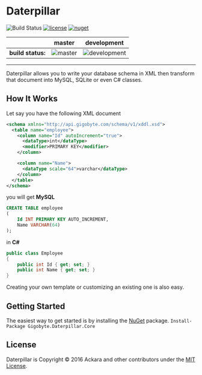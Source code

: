 # Daterpillar

![Build Status](https://acklann.visualstudio.com/_apis/public/build/definitions/3f4e6949-e21e-4b02-a69d-067a400f0377/18/badge)
[![license](https://img.shields.io/github/license/mashape/apistatus.svg?maxAge=2592000?style=flat-square)](https://github.com/Ackara/Daterpillar/blob/master/LICENSE) [![nuget](https://img.shields.io/nuget/v/Acklann.Daterpillar.svg?maxAge=2592000?style=flat-square)](https://www.nuget.org/packages/Acklann.Daterpillar)

|            |**master**|**development**|
|------------|----------|---------------|
|**build status:**|![master](https://acklann.visualstudio.com/_apis/public/build/definitions/3f4e6949-e21e-4b02-a69d-067a400f0377/9/badge)|![development](https://acklann.visualstudio.com/_apis/public/build/definitions/3f4e6949-e21e-4b02-a69d-067a400f0377/3/badge)|

----------

Daterpillar allows you to write your database schema in XML then transform that document into MySQL, SQLite or even C# classes.

## How It Works
Let say you have the following XML document

```xml
<schema xmlns="http://api.gigobyte.com/schema/v1/xddl.xsd">
  <table name="employee">
	<column name="Id" autoIncrement="true">
	  <dataType>int</dataType>
	  <modifier>PRIMARY KEY</modifier>
	</column>

	<column name="Name">
	  <dataType scale="64">varchar</dataType>
	</column>
  </table>
</schema>
```

you will get **MySQL** 

```sql
CREATE TABLE employee
(
	Id INT PRIMARY KEY AUTO_INCREMENT,
	Name VARCHAR(64)
);
```

in **C#**

```csharp
public class Employee
{
	public int Id { get; set; }
	public int Name { get; set; }
}
```

Creating your own template or customizing an existing one is also easy.

## Getting Started
The easiest way to get started is by installing the [NuGet](https://www.nuget.org/packages/Gigobyte.Daterpillar.Core) package. `` Install-Package Gigobyte.Daterpillar.Core ``

## License
Daterpillar is Copyright © 2016 Ackara and other contributors under the [MIT License](https://github.com/Ackara/Daterpillar/blob/master/LICENSE).


